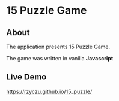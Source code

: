 # 15 Puzzle Game

## About
The application presents 15 Puzzle Game. 

The game was written in vanilla <b>Javascript</b>

## Live Demo
https://rzyczu.github.io/15_puzzle/
